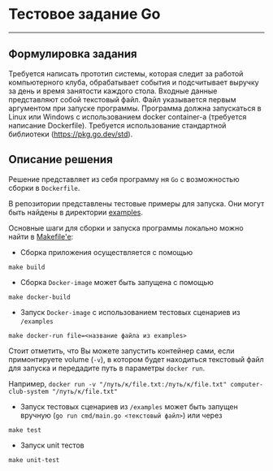 # Тестовое задание Go
______
## Формулировка задания
Требуется написать прототип системы, которая следит за работой компьютерного клуба, обрабатывает события и подсчитывает выручку за день и время занятости каждого стола.
Входные данные представляют собой текстовый файл. Файл указывается первым аргументом при запуске программы.
Программа должна запускатьcя в Linux или Windows с использованием docker container-a (требуется написание Dockerfile). Требуется использование стандартной библиотеки (https://pkg.go.dev/std).

## Описание решения
Решение представляет из себя программу ня `Go` с возможностью сборки в `Dockerfile`.

В репозитории представлены тестовые примеры для запуска. Они могут быть найдены в директории [examples](/examples/).

Основные шаги для сборки и запуска программы локально можно найти в [Makefile'e](Makefile):
- Сборка приложения осуществляется с помощью
```shell
make build
```
- Сборка `Docker-image` может быть запущена с помощью
```shell
make docker-build
```
- Запуск `Docker-image` с использованием тестовых сценариев из `/examples`
```shell
make docker-run file=<название файла из examples>
```
Стоит отметить, что Вы можете запустить контейнер сами, если примонтируете volume (`-v`),
в котором будет находиться текстовый файл для запуска и передадите путь в параметры `docker run`.

Например, `docker run -v "/путь/к/file.txt:/путь/к/file.txt" computer-club-system "/путь/к/file.txt"`
- Запуск тестовых сценариев из `/examples` может быть запущен вручную (`go run cmd/main.go <текстовый файл>`) или через
```shell
make test
```
- Запуск unit тестов
```shell
make unit-test
```
